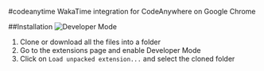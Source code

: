 #codeanytime
WakaTime integration for CodeAnywhere on Google Chrome

##Installation
![Developer Mode](http://i.imgur.com/Iz4Y1fU.png)

1. Clone or download all the files into a folder
2. Go to the extensions page and enable Developer Mode
3. Click on `Load unpacked extension...` and select the cloned folder
